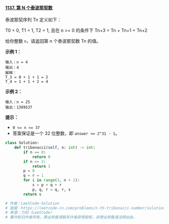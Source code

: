 #### [1137. 第 N 个泰波那契数](https://leetcode-cn.com/problems/n-th-tribonacci-number/)

泰波那契序列 Tn 定义如下： 

T0 = 0, T1 = 1, T2 = 1, 且在 n >= 0 的条件下 Tn+3 = Tn + Tn+1 + Tn+2

给你整数 `n`，请返回第 n 个泰波那契数 Tn 的值。

 

**示例 1：**

```
输入：n = 4
输出：4
解释：
T_3 = 0 + 1 + 1 = 2
T_4 = 1 + 1 + 2 = 4
```

**示例 2：**

```
输入：n = 25
输出：1389537
```

 

**提示：**

- `0 <= n <= 37`
- 答案保证是一个 32 位整数，即 `answer <= 2^31 - 1`。

```python
class Solution:
    def tribonacci(self, n: int) -> int:
        if n == 0:
            return 0
        if n <= 2:
            return 1 
        p = 0
        q = r = 1
        for i in range(3, n + 1):
            s = p + q + r
            p, q, r = q, r, s
        return s

# 作者：LeetCode-Solution
# 链接：https://leetcode-cn.com/problems/n-th-tribonacci-number/solution/di-n-ge-tai-bo-na-qi-shu-by-leetcode-sol-kn16/
# 来源：力扣（LeetCode）
# 著作权归作者所有。商业转载请联系作者获得授权，非商业转载请注明出处。
```


